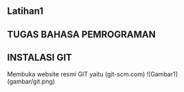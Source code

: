 ## Latihan1 

## TUGAS BAHASA PEMROGRAMAN

## INSTALASI GIT
Membuka website resmi GIT yaitu (git-scm.com)
![Gambar1] (gambar/git.png)
